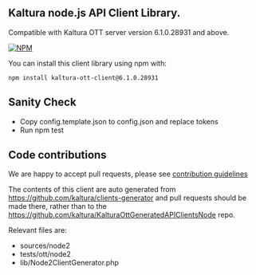 ## Kaltura node.js API Client Library.
Compatible with Kaltura OTT server version 6.1.0.28931 and above.

[![NPM](https://nodei.co/npm/kaltura-ott-client.png?downloads=true&downloadRank=true&stars=true)](https://nodei.co/npm/kaltura-ott-client/)


You can install this client library using npm with:
```
npm install kaltura-ott-client@6.1.0.28931
```

## Sanity Check
- Copy config.template.json to config.json and replace tokens
- Run npm test

## Code contributions

We are happy to accept pull requests, please see [contribution guidelines](https://github.com/kaltura/platform-install-packages/blob/master/doc/Contributing-to-the-Kaltura-Platform.md)

The contents of this client are auto generated from https://github.com/kaltura/clients-generator and pull requests should be made there, rather than to the https://github.com/kaltura/KalturaOttGeneratedAPIClientsNode repo.

Relevant files are:
- sources/node2
- tests/ott/node2
- lib/Node2ClientGenerator.php
